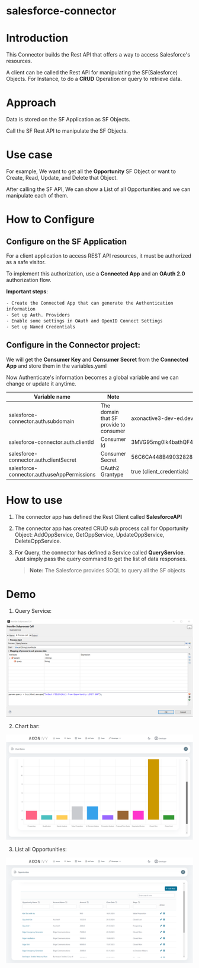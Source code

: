 # salesforce-connector
# Introduction
This Connector builds the Rest API that offers a way to access Salesforce's resources.

A client can be called the Rest API for manipulating the SF(Salesforce) Objects. For Instance, to do a **CRUD** Operation or query to retrieve data.

# Approach
Data is stored on the SF Application as SF Objects.

Call the SF Rest API  to manipulate the SF Objects.

# Use case
For example, We want to get all the **Opportunity** SF Object or want to Create, Read, Update, and Delete that Object.

After calling the SF API, We can show a List of all Opportunities and we can manipulate each of them.

# How to Configure

  ## Configure on the SF Application
  For a client application to access REST API resources, it must be authorized as a safe visitor.
  
  To implement this authorization, use a **Connected App** and an **OAuth 2.0** authorization flow.

  **Important steps**:
  
    - Create the Connected App that can generate the Authentication information
    - Set up Auth. Providers
    - Enable some settings in OAuth and OpenID Connect Settings
    - Set up Named Credentials


  ## Configure in the Connector project:
  We will get the **Consumer Key** and **Consumer Secret** from the **Connected App** and store them in the variables.yaml

  Now Authenticate's information becomes a global variable and we can change or update it anytime.

  
  | Variable name                              | Note                                          |Example                                                                               |
  |--------------------------------------------|-----------------------------------------------|--------------------------------------------------------------------------------------|
  |salesforce-connector.auth.subdomain         |The domain that SF provide to consumer         |axonactive3-dev-ed.develop                                                            |
  |salesforce-connector.auth.clientId          |Consumer Id                                    |3MVG95mg0lk4bathQF4Z_F1GcZZPr8ztvo29c53HhwOXnCKBkP8LkxHnb5KlydXj3Oomw0VHsY3qdrM8lzU76 |
  |salesforce-connector.auth.clientSecret      |Consumer Secret                                |56C6CA448B49032828FE4C4DF16D1AF4804B8CC734E066B255A5B31A9895D9D8                      |
  |salesforce-connector.auth.useAppPermissions |OAuth2 Grantype                                |true (client_credentials)                                                             |
    
# How to use

  1. The connector app has defined the Rest Client called **SalesforceAPI**
     
  3. The connector app has created CRUD sub process call for Opportunity Object: AddOppService, GetOppService, UpdateOppService, DeleteOppService.
     
  5. For Query, the connector has defined a Service called **QueryService**. Just simply pass the query command to get the list of data responses.
     
     > **Note:** The Salesforce provides SOQL to query all the SF objects

# Demo

1. Query Service:

![plot](/salesforce-connector-demo/recources/demo1.png)

2. Chart bar:

![plot](/salesforce-connector-demo/recources/demo2.png)

3. List all Opportunities:

![plot](/salesforce-connector-demo/recources/demo3.png)
